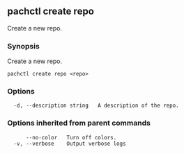 ## pachctl create repo

Create a new repo.

### Synopsis


Create a new repo.

```
pachctl create repo <repo>
```

### Options

```
  -d, --description string   A description of the repo.
```

### Options inherited from parent commands

```
      --no-color   Turn off colors.
  -v, --verbose    Output verbose logs
```

